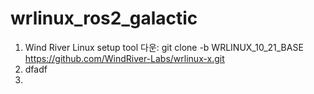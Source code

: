 # wrlinux_ros2_galactic

1. Wind River Linux setup tool 다운:
  git clone -b WRLINUX_10_21_BASE https://github.com/WindRiver-Labs/wrlinux-x.git
3. dfadf
4. 
